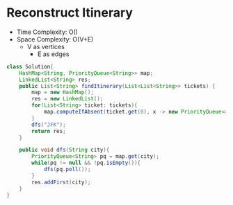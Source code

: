 # Reconstruct Itinerary

- Time Complexity: O()
- Space Complexity: O(V+E)
  - V as vertices
    - E as edges

```java
class Solution{
    HashMap<String, PriorityQueue<String>> map;
    LinkedList<String> res;
    public List<String> findItinerary(List<List<String>> tickets) {
        map = new HashMap();
        res = new LinkedList();
        for(List<String> ticket: tickets){
            map.computeIfAbsent(ticket.get(0), x -> new PriorityQueue<>()).add(ticket.get(1));
        }
        dfs("JFK");
        return res;
    }

    public void dfs(String city){
        PriorityQueue<String> pq = map.get(city);
        while(pq != null && !pq.isEmpty()){
            dfs(pq.poll());
        }
        res.addFirst(city);
    }
}
```
